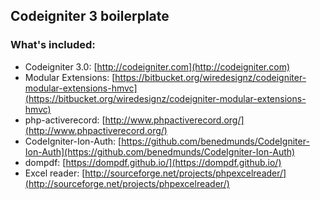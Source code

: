 ## Codeigniter 3 boilerplate

### What's included:

* Codeigniter 3.0: [http://codeigniter.com](http://codeigniter.com)
* Modular Extensions: [https://bitbucket.org/wiredesignz/codeigniter-modular-extensions-hmvc](https://bitbucket.org/wiredesignz/codeigniter-modular-extensions-hmvc)
* php-activerecord: [http://www.phpactiverecord.org/](http://www.phpactiverecord.org/)
* CodeIgniter-Ion-Auth: [https://github.com/benedmunds/CodeIgniter-Ion-Auth](https://github.com/benedmunds/CodeIgniter-Ion-Auth)
* dompdf: [https://dompdf.github.io/](https://dompdf.github.io/)
* Excel reader: [http://sourceforge.net/projects/phpexcelreader/](http://sourceforge.net/projects/phpexcelreader/)

